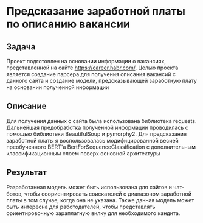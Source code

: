 
# Предсказание заработной платы по описанию вакансии

## Задача
Проект подготовлен на основании информации о вакансиях, представленной на сайте https://career.habr.com/. Целью проекта является создание парсера для получения описания вакансий с данного сайта и создание модели, предсказывающей заработную плату на основании полученной информации

## Описание
Для получения данных с сайта была использована библиотека requests. Дальнейшая предобработка полученной информации проводилась с помощью библиотеки BeautifulSoup и pymorphy2. Для предсказания заработной платы я воспользовалась модифицированной весией преобученного BERT'а BertForSequenceClassification с дополнительным классификационным слоем поверх основной архитектуры

## Результат
Разработанная модель может быть использована для сайтов и чат-ботов, чтобы соориентировать соискателей с диапазоном заработной платы в том случае, когда она не указана. Также данная модель может быть интересна для работодателей, чтобы представлять ориентировочную зараплатную вилку для необходимого кандита.
